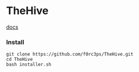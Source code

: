 # TheHive
[docs](https://docs.thehive-project.org/thehive/legacy/thehive3/installation/install-guide/#installation-options)

### Install
```
git clone https://github.com/f0rc3ps/TheHive.git
cd TheHive
bash installer.sh
```
